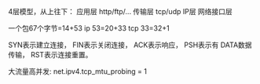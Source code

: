 4层模型，从上往下：
应用层  http/ftp/...
传输层  tcp/udp
IP层
网络接口层


一个包67个字节=14+53
ip  53=20+33
tcp 33=32+1


SYN表示建立连接，
FIN表示关闭连接，
ACK表示响应，
PSH表示有 DATA数据传输，
RST表示连接重置。

大流量高并发:
net.ipv4.tcp_mtu_probing = 1